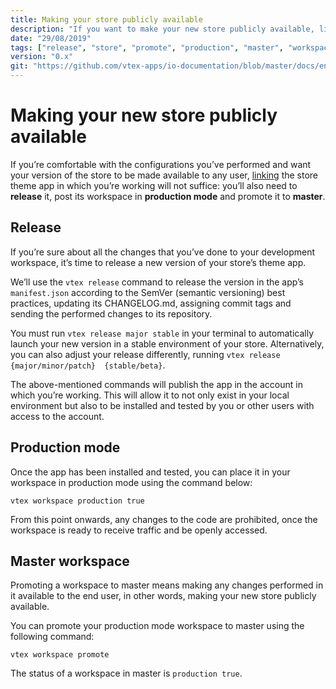 ```yaml
---
title: Making your store publicly available
description: "If you want to make your new store publicly available, linking it will not suffice. Learn in this recipe the step by step on how to make your new configurations finally available to the end user."
date: "29/08/2019"
tags: ["release", "store", "promote", "production", "master", "workspace", "public", "available", "end-user"]
version: "0.x"
git: "https://github.com/vtex-apps/io-documentation/blob/master/docs/en/Recipes/store/abTest.md"
---
```


# Making your new store publicly available

If you’re comfortable with the configurations you’ve performed and want your version of the store to be made available to any user, [linking]() the store theme app in which you’re working will not suffice: you’ll also need to **release** it, post its workspace in **production mode** and promote it to **master**.

## Release

If you’re sure about all the changes that you’ve done to your development workspace, it’s time to release a new version of your store’s theme app.

We’ll use the `vtex release` command to release the version in the app’s `manifest.json` according to the SemVer (semantic versioning) best practices, updating its CHANGELOG.md, assigning commit tags and sending the performed changes to its repository.

You must run `vtex release major stable` in your terminal to automatically launch your new version in a stable environment of your store. Alternatively, you can also adjust your release differently, running `vtex release {major/minor/patch}  {stable/beta}`.

The above-mentioned commands will publish the app in the account in which you’re working. This will allow it to not only exist in your local environment but also to be installed and tested by you or other users with access to the account.

## Production mode

Once the app has been installed and tested, you can place it in your workspace in production mode using the command below:

`vtex workspace production true`

From this point onwards, any changes to the code are prohibited, once the workspace is ready to receive traffic and be openly accessed.

## Master workspace

Promoting a workspace to master means making any changes performed in it available to the end user, in other words, making your new store publicly available.

You can promote your production mode workspace to master using the following command:

`vtex workspace promote`

<div class=“alert alert-info”>
The status of a workspace in master is  <code>production true</code>.
</div>

